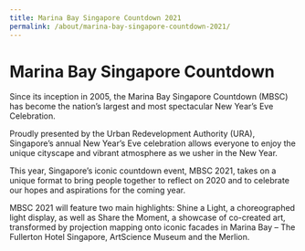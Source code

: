 ```yaml
---
title: Marina Bay Singapore Countdown 2021
permalink: /about/marina-bay-singapore-countdown-2021/
---
```


# Marina Bay Singapore Countdown

Since its inception in 2005, the Marina Bay Singapore Countdown (MBSC) has become the nation’s largest and most spectacular New Year’s Eve Celebration. 

Proudly presented by the Urban Redevelopment Authority (URA), Singapore’s annual New Year’s Eve celebration allows everyone to enjoy the unique cityscape and vibrant atmosphere as we usher in the New Year. 

This year, Singapore’s iconic countdown event, MBSC 2021, takes on a unique format to bring people together to reflect on 2020 and to celebrate our hopes and aspirations for the coming year. 

MBSC 2021 will feature two main highlights: Shine a Light, a choreographed light display, as well as Share the Moment, a showcase of co-created art, transformed by projection mapping onto iconic facades in Marina Bay – The Fullerton Hotel Singapore, ArtScience Museum and the Merlion. 

